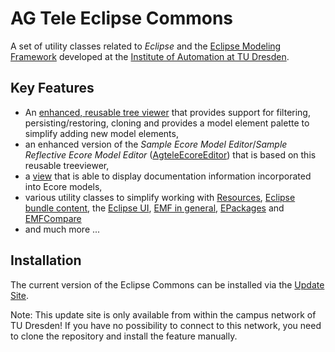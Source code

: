 # AG Tele Eclipse Commons 

A set of utility classes related to *Eclipse* and the [Eclipse Modeling Framework](https://www.eclipse.org/modeling/emf/) developed at the [Institute of Automation at TU Dresden](http://www.et.tu-dresden.de/ifa/).

## Key Features

* An [enhanced, reusable tree viewer](/de.tud.et.ifa.agtele.eclipse.commons.ui/src/de/tud/et/ifa/agtele/ui/widgets/TreeViewerGroup.java) that provides support for filtering, persisting/restoring, cloning and provides a model element palette to simplify adding new model elements,
* an enhanced version of the *Sample Ecore Model Editor*/*Sample Reflective Ecore Model Editor* ([AgteleEcoreEditor](/de.tud.et.ifa.agtele.eclipse.commons.ui/src/de/tud/et/ifa/agtele/ui/editors/AgteleEcoreEditor.java)) that is based on this reusable treeviewer,
* a [view](/de.tud.et.ifa.agtele.eclipse.commons.ui/src/de/tud/et/ifa/agtele/ui/views/EMFModelHelpView.java) that is able to display documentation information incorporated into Ecore models,
* various utility classes to simplify working with [Resources](/de.tud.et.ifa.agtele.eclipse.commons/src/de/tud/et/ifa/agtele/resources/ResourceHelper.java), [Eclipse bundle content](/de.tud.et.ifa.agtele.eclipse.commons/src/de/tud/et/ifa/agtele/resources/BundleContentHelper.java), the [Eclipse UI](/de.tud.et.ifa.agtele.eclipse.commons.ui/src/de/tud/et/ifa/agtele/ui/util/UIHelper.java), [EMF in general](/de.tud.et.ifa.agtele.eclipse.commons/src/de/tud/et/ifa/agtele/emf/AgteleEcoreUtil.java), [EPackages](/de.tud.et.ifa.agtele.eclipse.commons/src/de/tud/et/ifa/agtele/emf/EPackageHelper.java) and [EMFCompare](/de.tud.et.ifa.agtele.eclipse.commons/src/de/tud/et/ifa/agtele/emf/compare/EMFCompareUtil.java)
* and much more ...

## Installation

The current version of the Eclipse Commons can be installed via the [Update Site].

Note: This update site is only available from within the campus network of TU Dresden! If you have no possibility to connect to this network, you need to clone the repository and install the feature manually.

[Update Site]: https://agtele.eats.et.tu-dresden.de/eclipse/updates/